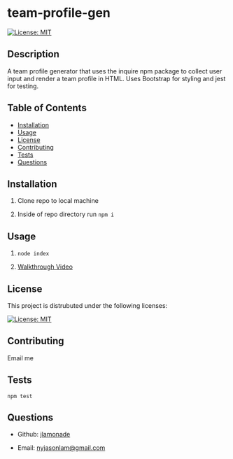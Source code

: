 # team-profile-gen

[![License: MIT](https://img.shields.io/badge/License-MIT-yellow.svg)](https://opensource.org/licenses/MIT)

## Description

A team profile generator that uses the inquire npm package to collect user input and render a team profile in HTML. Uses Bootstrap for styling and jest for testing.

## Table of Contents

- [Installation](#installation)
- [Usage](#usage)
- [License](#license)
- [Contributing](#contributing)
- [Tests](#tests)
- [Questions](#questions)


## Installation

1. Clone repo to local machine

2. Inside of repo directory run ```npm i```

## Usage

1. ```node index```

2. [Walkthrough Video](https://drive.google.com/file/d/1hTgIFEplY0xMO0VhLslyF29Oynm7IXqN/view)

## License

This project is distrubuted under the following licenses:

[![License: MIT](https://img.shields.io/badge/License-MIT-yellow.svg)](https://opensource.org/licenses/MIT)

## Contributing

Email me

## Tests

```npm test```

## Questions

- Github: [jlamonade](https://www.github.com/jlamonade)

- Email: nyjasonlam@gmail.com
